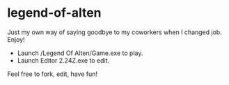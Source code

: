 # legend-of-alten

Just my own way of saying goodbye to my coworkers when I changed job. Enjoy!

- Launch /Legend Of Alten/Game.exe to play.
- Launch Editor 2.24Z.exe to edit.

Feel free to fork, edit, have fun!
